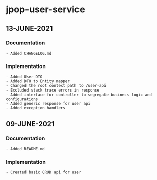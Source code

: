 # jpop-user-service

## 13-JUNE-2021

### Documentation

    - Added CHANGELOG.md

### Implementation

    - Added User DTO
    - Added DTO to Entity mapper
    - Changed the root context path to /user-api
    - Excluded stack trace errors in response
    - Added interface for controller to segregate business logic and configurations
    - Added generic response for user api
    - Added exception handlers

## 09-JUNE-2021

### Documentation

    - Added README.md

### Implementation

    - Created basic CRUD api for user
